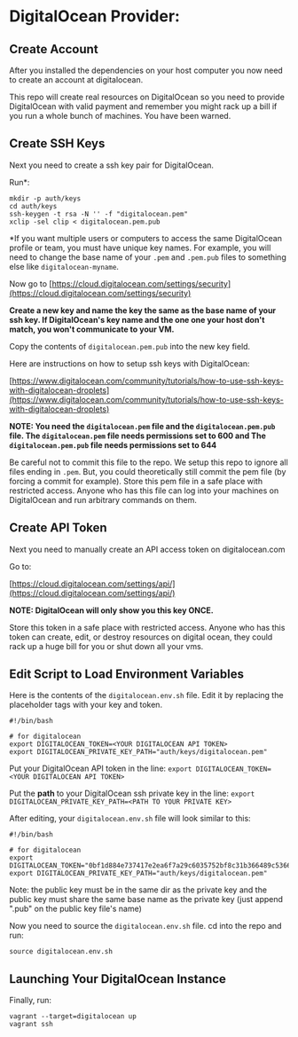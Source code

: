 # DigitalOcean Provider:

## Create Account

After you installed the dependencies on your host computer you now need to create an account at digitalocean. 

This repo will create real resources on DigitalOcean so you need to provide DigitalOcean with valid payment and remember you might rack up a bill if you run a whole bunch of machines. You have been warned.

## Create SSH Keys

Next you need to create a ssh key pair for DigitalOcean.

Run*:
```
mkdir -p auth/keys
cd auth/keys
ssh-keygen -t rsa -N '' -f "digitalocean.pem"
xclip -sel clip < digitalocean.pem.pub
```

*If you want multiple users or computers to access the same DigitalOcean profile or team, you must have unique key names. For example, you will need to change the base name of your `.pem` and `.pem.pub` files to something else like `digitalocean-myname`.

Now go to [https://cloud.digitalocean.com/settings/security](https://cloud.digitalocean.com/settings/security) 

**Create a new key and name the key the same as the base name of your ssh key. If DigitalOcean's key name and the one one your host don't match, you won't communicate to your VM.**

Copy the contents of `digitalocean.pem.pub` into the new key field.

Here are instructions on how to setup ssh keys with DigitalOcean:

[https://www.digitalocean.com/community/tutorials/how-to-use-ssh-keys-with-digitalocean-droplets](https://www.digitalocean.com/community/tutorials/how-to-use-ssh-keys-with-digitalocean-droplets)

**NOTE: You need the `digitalocean.pem` file and the `digitalocean.pem.pub` file. The `digitalocean.pem` file needs permissions set to 600 and The `digitalocean.pem.pub` file needs permissions set to 644**

Be careful not to commit this file to the repo. We setup this repo to ignore all files ending in `.pem`. But, you could theoretically still commit the pem file (by forcing a commit for example). 
Store this pem file in a safe place with restricted access. Anyone who has this file can log into your machines on DigitalOcean and run arbitrary commands on them.

## Create API Token

Next you need to manually create an API access token on digitalocean.com 

Go to: 

[https://cloud.digitalocean.com/settings/api/](https://cloud.digitalocean.com/settings/api/)

**NOTE: DigitalOcean will only show you this key ONCE.**

Store this token in a safe place with restricted access. Anyone who has this token can create, edit, or destroy resources on digital ocean, they could rack up a huge bill for you or shut down all your vms. 

## Edit Script to Load Environment Variables

Here is the contents of the `digitalocean.env.sh` file. Edit it by replacing the placeholder tags with your key and token.

```
#!/bin/bash

# for digitalocean
export DIGITALOCEAN_TOKEN=<YOUR DIGITALOCEAN API TOKEN>
export DIGITALOCEAN_PRIVATE_KEY_PATH="auth/keys/digitalocean.pem"
```

Put your DigitalOcean API token in the line:
`export DIGITALOCEAN_TOKEN=<YOUR DIGITALOCEAN API TOKEN>`

Put the **path** to your DigitalOcean ssh private key in the line:
`export DIGITALOCEAN_PRIVATE_KEY_PATH=<PATH TO YOUR PRIVATE KEY>`

After editing, your `digitalocean.env.sh` file will look similar to this:

```
#!/bin/bash

# for digitalocean
export DIGITALOCEAN_TOKEN="0bf1d884e737417e2ea6f7a29c6035752bf8c31b366489c5366745dad62a8132"
export DIGITALOCEAN_PRIVATE_KEY_PATH="auth/keys/digitalocean.pem"
```


Note: the public key must be in the same dir as the private key and the public key must share the same base name as the private key (just append ".pub" on the public key file's name)

Now you need to source the `digitalocean.env.sh` file. cd into the repo and run:

`source digitalocean.env.sh`

## Launching Your DigitalOcean Instance
Finally, run:

```
vagrant --target=digitalocean up
vagrant ssh
```
